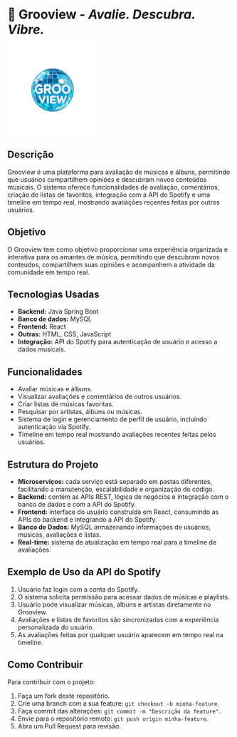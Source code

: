 # 🪩 Grooview - *Avalie. Descubra. Vibre.* 
<img src="/assets/GrooViewLogoPNG.png" alt="Logo do Grooview" width="200">

## Descrição
Grooview é uma plataforma para avaliação de músicas e álbuns, permitindo que usuários compartilhem opiniões e descubram novos conteúdos musicais. O sistema oferece funcionalidades de avaliação, comentários, criação de listas de favoritos, integração com a API do Spotify e uma timeline em tempo real, mostrando avaliações recentes feitas por outros usuários.

## Objetivo
O Grooview tem como objetivo proporcionar uma experiência organizada e interativa para os amantes de música, permitindo que descubram novos conteúdos, compartilhem suas opiniões e acompanhem a atividade da comunidade em tempo real.

## Tecnologias Usadas
- **Backend:** Java Spring Boot
- **Banco de dados:** MySQL
- **Frontend:** React
- **Outras:** HTML, CSS, JavaScript
- **Integração:** API do Spotify para autenticação de usuário e acesso a dados musicais.

## Funcionalidades
- Avaliar músicas e álbuns.
- Visualizar avaliações e comentários de outros usuários.
- Criar listas de músicas favoritas.
- Pesquisar por artistas, álbuns ou músicas.
- Sistema de login e gerenciamento de perfil de usuário, incluindo autenticação via Spotify.
- Timeline em tempo real mostrando avaliações recentes feitas pelos usuários.

## Estrutura do Projeto
- **Microserviços:** cada serviço está separado em pastas diferentes, facilitando a manutenção, escalabilidade e organização do código.
- **Backend:** contém as APIs REST, lógica de negócios e integração com o banco de dados e com a API do Spotify.
- **Frontend:** interface do usuário construída em React, consumindo as APIs do backend e integrando a API do Spotify.
- **Banco de Dados:** MySQL armazenando informações de usuários, músicas, avaliações e listas.
- **Real-time:** sistema de atualização em tempo real para a timeline de avaliações.

## Exemplo de Uso da API do Spotify
1. Usuário faz login com a conta do Spotify.
2. O sistema solicita permissão para acessar dados de músicas e playlists.
3. Usuário pode visualizar músicas, álbuns e artistas diretamente no Grooview.
4. Avaliações e listas de favoritos são sincronizadas com a experiência personalizada do usuário.
5. As avaliações feitas por qualquer usuário aparecem em tempo real na timeline.

## Como Contribuir
Para contribuir com o projeto:
1. Faça um fork deste repositório.
2. Crie uma branch com a sua feature: `git checkout -b minha-feature`.
3. Faça commit das alterações: `git commit -m "Descrição da feature"`.
4. Envie para o repositório remoto: `git push origin minha-feature`.
5. Abra um Pull Request para revisão.
